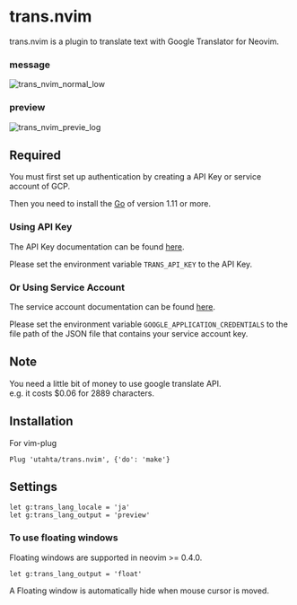 # trans.nvim

trans.nvim is a plugin to translate text with Google Translator for Neovim.

### message
![trans_nvim_normal_low](https://user-images.githubusercontent.com/97572/35632085-05f00030-06e9-11e8-92a5-98252d71ce1a.gif)

### preview
![trans_nvim_previe_log](https://user-images.githubusercontent.com/97572/35763640-f51224d4-08f3-11e8-8d13-0510d13d240d.gif)

## Required

You must first set up authentication by creating a API Key or service account of GCP.

Then you need to install the [Go](https://golang.org/dl/) of version 1.11 or more.

### Using API Key

The API Key documentation can be found [here](https://cloud.google.com/translate/docs/auth#using_an_api_key).

Please set the environment variable `TRANS_API_KEY` to the API Key.

### Or Using Service Account

The service account documentation can be found [here](https://cloud.google.com/iam/docs/creating-managing-service-accounts).

Please set the environment variable `GOOGLE_APPLICATION_CREDENTIALS` to the file path of the JSON file that contains your service account key.

## Note

You need a little bit of money to use google translate API.  
e.g. it costs $0.06 for 2889 characters.

## Installation

For vim-plug
```viml
Plug 'utahta/trans.nvim', {'do': 'make'}
```

## Settings

```viml
let g:trans_lang_locale = 'ja'
let g:trans_lang_output = 'preview'
```

### To use floating windows

Floating windows are supported in neovim >= 0.4.0.

```viml
let g:trans_lang_output = 'float'
```

A Floating window is automatically hide when mouse cursor is moved.
